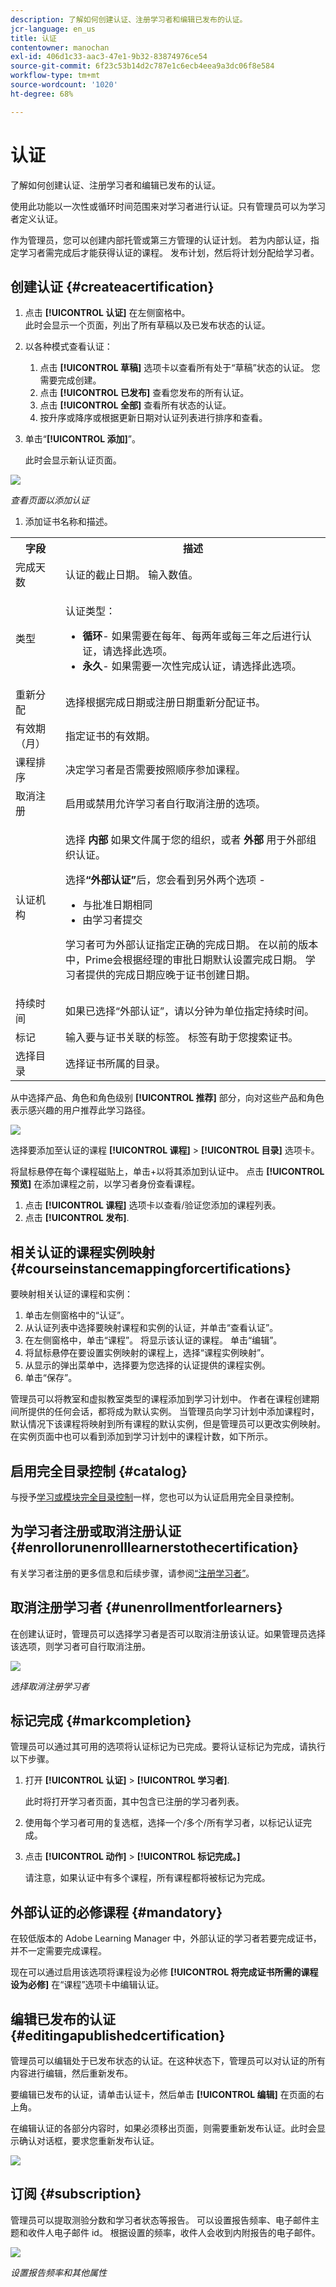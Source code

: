 ```yaml
---
description: 了解如何创建认证、注册学习者和编辑已发布的认证。
jcr-language: en_us
title: 认证
contentowner: manochan
exl-id: 406d1c33-aac3-47e1-9b32-83874976ce54
source-git-commit: 6f23c53b14d2c787e1c6ecb4eea9a3dc06f8e584
workflow-type: tm+mt
source-wordcount: '1020'
ht-degree: 68%

---
```


# 认证

了解如何创建认证、注册学习者和编辑已发布的认证。

使用此功能以一次性或循环时间范围来对学习者进行认证。只有管理员可以为学习者定义认证。

作为管理员，您可以创建内部托管或第三方管理的认证计划。 若为内部认证，指定学习者需完成后才能获得认证的课程。 发布计划，然后将计划分配给学习者。

## 创建认证 {#createacertification}

1. 点击 **[!UICONTROL 认证]** 在左侧窗格中。\
   此时会显示一个页面，列出了所有草稿以及已发布状态的认证。

1. 以各种模式查看认证：

   1. 点击 **[!UICONTROL 草稿]** 选项卡以查看所有处于“草稿”状态的认证。 您需要完成创建。
   1. 点击 **[!UICONTROL 已发布]** 查看您发布的所有认证。
   1. 点击 **[!UICONTROL 全部]** 查看所有状态的认证。
   1. 按升序或降序或根据更新日期对认证列表进行排序和查看。

1. 单击“**[!UICONTROL 添加]**”。

   此时会显示新认证页面。

![](assets/add-new-certification.png)

*查看页面以添加认证*

1. 添加证书名称和描述。

<table>
 <tbody>
  <tr>
   <th>字段</th>
   <th>描述</th>
  </tr>
  <tr>
   <td>完成天数</td>
   <td>认证的截止日期。 输入数值。</td>
  </tr>
  <tr>
   <td>类型</td>
   <td>
    <p>认证类型：</p>
    <ul>
     <li><b>循环</b>- 如果需要在每年、每两年或每三年之后进行认证，请选择此选项。</li>
     <li><b>永久</b>- 如果需要一次性完成认证，请选择此选项。</li>
    </ul></td>
  </tr>
  <tr>
   <td>重新分配</td>
   <td>选择根据完成日期或注册日期重新分配证书。<br></td>
  </tr>
  <tr>
   <td>有效期（月） <br></td>
   <td>指定证书的有效期。</td>
  </tr>
  <tr>
   <td>课程排序<br></td>
   <td>决定学习者是否需要按照顺序参加课程。<br></td>
  </tr>
  <tr>
   <td>取消注册<br></td>
   <td>启用或禁用允许学习者自行取消注册的选项。</td>
  </tr>
  <tr>
   <td>认证机构<br></td>
   <td>
    <p>选择 <b>内部</b> 如果文件属于您的组织，或者 <b>外部</b> 用于外部组织认证。</p>
    <p>选择<b>“外部认证”</b>后，您会看到另外两个选项 -</p>
    <ul>
     <li>与批准日期相同<br></li>
     <li>由学习者提交<br></li>
    </ul>
    <p>学习者可为外部认证指定正确的完成日期。 在以前的版本中，Prime会根据经理的审批日期默认设置完成日期。 学习者提供的完成日期应晚于证书创建日期<span>。</span></p></td>
  </tr>
  <tr>
   <td>持续时间</td>
   <td>如果已选择“外部认证”，请以分钟为单位指定持续时间。</td>
  </tr>
  <tr>
   <td>标记</td>
   <td>输入要与证书关联的标签。 标签有助于您搜索证书。</td>
  </tr>
  <tr>
   <td>选择目录<br></td>
   <td>选择证书所属的目录。</td>
  </tr>
 </tbody>
</table>

从中选择产品、角色和角色级别 **[!UICONTROL 推荐]** 部分，向对这些产品和角色表示感兴趣的用户推荐此学习路径。

![](assets/recommend-for.png)

选择要添加至认证的课程 **[!UICONTROL 课程]** > **[!UICONTROL 目录]** 选项卡。

将鼠标悬停在每个课程磁贴上，单击+以将其添加到认证中。 点击 **[!UICONTROL 预览]** 在添加课程之前，以学习者身份查看课程。

1. 点击 **[!UICONTROL 课程]** 选项卡以查看/验证您添加的课程列表。
1. 点击 **[!UICONTROL 发布]**.

## 相关认证的课程实例映射 {#courseinstancemappingforcertifications}

要映射相关认证的课程和实例：

1. 单击左侧窗格中的“认证”。
1. 从认证列表中选择要映射课程和实例的认证，并单击“查看认证”。
1. 在左侧窗格中，单击“课程”。 将显示该认证的课程。 单击“编辑”。
1. 将鼠标悬停在要设置实例映射的课程上，选择“课程实例映射”。
1. 从显示的弹出菜单中，选择要为您选择的认证提供的课程实例。
1. 单击“保存”。

管理员可以将教室和虚拟教室类型的课程添加到学习计划中。 作者在课程创建期间所提供的任何会话，都将成为默认实例。 当管理员向学习计划中添加课程时，默认情况下该课程将映射到所有课程的默认实例，但是管理员可以更改实例映射。 在实例页面中也可以看到添加到学习计划中的课程计数，如下所示。

## 启用完全目录控制 {#catalog}

与授予[学习或模块完全目录控制](shared-catalog-full-control.md)一样，您也可以为认证启用完全目录控制。

## 为学习者注册或取消注册认证 {#enrollorunenrolllearnerstothecertification}

有关学习者注册的更多信息和后续步骤，请参阅[“注册学习者”](courses.md#main-pars_header_1058138132)。

## 取消注册学习者 {#unenrollmentforlearners}

在创建认证时，管理员可以选择学习者是否可以取消注册该认证。如果管理员选择该选项，则学习者可自行取消注册。

![](assets/unenrollment.png)

*选择取消注册学习者*

## 标记完成 {#markcompletion}

管理员可以通过其可用的选项将认证标记为已完成。要将认证标记为完成，请执行以下步骤。

1. 打开 **[!UICONTROL 认证]** > **[!UICONTROL 学习者]**.

   此时将打开学习者页面，其中包含已注册的学习者列表。

1. 使用每个学习者可用的复选框，选择一个/多个/所有学习者，以标记认证完成。
1. 点击  **[!UICONTROL 动作]** > **[!UICONTROL 标记完成。]**

   请注意，如果认证中有多个课程，所有课程都将被标记为完成。

## 外部认证的必修课程 {#mandatory}

在较低版本的 Adobe Learning Manager 中，外部认证的学习者若要完成证书，并不一定需要完成课程。

现在可以通过启用该选项将课程设为必修 **[!UICONTROL 将完成证书所需的课程设为必修]** 在“课程”选项卡中编辑认证。

## 编辑已发布的认证 {#editingapublishedcertification}

管理员可以编辑处于已发布状态的认证。在这种状态下，管理员可以对认证的所有内容进行编辑，然后重新发布。

要编辑已发布的认证，请单击认证卡，然后单击 **[!UICONTROL 编辑]** 在页面的右上角。

在编辑认证的各部分内容时，如果必须移出页面，则需要重新发布认证。此时会显示确认对话框，要求您重新发布认证。

![](assets/edit-a-certificate.png)

## 订阅 {#subscription}

管理员可以提取测验分数和学习者状态等报告。 可以设置报告频率、电子邮件主题和收件人电子邮件 id。 根据设置的频率，收件人会收到内附报告的电子邮件。

![](assets/report-subscription.jpeg)

*设置报告频率和其他属性*
